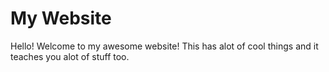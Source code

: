 # My Website

Hello! Welcome to my awesome website! This has alot of cool things and it teaches you alot of stuff too.
